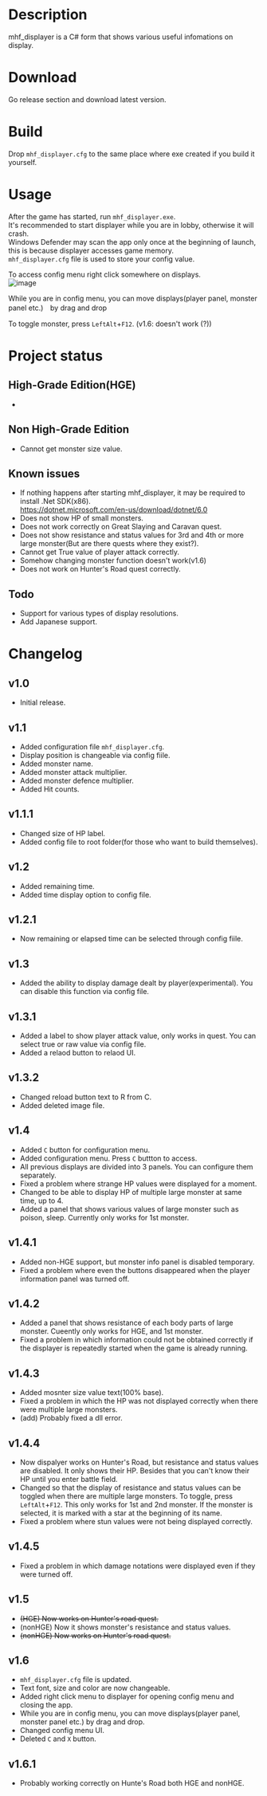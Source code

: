 # Description
mhf_displayer is a C# form that shows various useful infomations on display.  

# Download
Go release section and download latest version.

# Build
Drop `mhf_displayer.cfg` to the same place where exe created if you build it yourself.

# Usage
After the game has started, run `mhf_displayer.exe`.  
It's recommended to start displayer while you are in lobby, otherwise it will crash.  
Windows Defender may scan the app only once at the beginning of launch, this is because displayer accesses game memory.  
`mhf_displayer.cfg` file is used to store your config value.  

To access config menu right click somewhere on displays.  
![image](https://user-images.githubusercontent.com/89909040/168278420-a19a9e88-a5c0-4ffb-a93e-81c03ce59a8b.png)  

While you are in config menu, you can move displays(player panel, monster panel etc.)　by drag and drop

To toggle monster, press `LeftAlt`+`F12`. (v1.6: doesn't work (?))  

# Project status

## High-Grade Edition(HGE)
-

## Non High-Grade Edition
- Cannot get monster size value. 

## Known issues
- If nothing happens after starting mhf_displayer, it may be required to install .Net SDK(x86).  
https://dotnet.microsoft.com/en-us/download/dotnet/6.0
- Does not show HP of small monsters.
- Does not work correctly on Great Slaying and Caravan quest.
- Does not show resistance and status values for 3rd and 4th or more large monster(But are there quests where they exist?).
- Cannot get True value of player attack correctly.  
- Somehow changing monster function doesn't work(v1.6)
- Does not work on Hunter's Road quest correctly.

## Todo
- Support for various types of display resolutions.
- Add Japanese support.


# Changelog

## v1.0
- Initial release.

## v1.1
- Added configuration file `mhf_displayer.cfg`.  
- Display position is changeable via config fiile.  
- Added monster name.  
- Added monster attack multiplier.  
- Added monster defence multiplier.  
- Added Hit counts.

## v1.1.1
- Changed size of HP label.  
- Added config file to root folder(for those who want to build themselves).

## v1.2
- Added remaining time.  
- Added time display option to config file.  

## v1.2.1
- Now remaining or elapsed time can be selected through config fiile.  

## v1.3
- Added the ability to display damage dealt by player(experimental). You can disable this function via config file.

## v1.3.1
- Added a label to show player attack value, only works in quest. You can select true or raw value via config file.  
- Added a relaod button to relaod UI.

## v1.3.2
- Changed reload button text to R from C.  
- Added deleted image file.  

## v1.4
- Added `C` button for configuration menu.  
- Added configuration menu. Press `C` buttton to access.  
- All previous displays are divided into 3 panels. You can configure them separately.  
- Fixed a problem where strange HP values were displayed for a moment.  
- Changed to be able to display HP of multiple large monster at same time, up to 4.   
- Added a panel that shows various values of large monster such as poison, sleep. Currently only works for 1st monster.  

## v1.4.1
- Added non-HGE support, but monster info panel is disabled temporary.  
- Fixed a problem where even the buttons disappeared when the player information panel was turned off.

## v1.4.2
- Added a panel that shows resistance of each body parts of large monster. Cueently only works for HGE, and 1st monster.
- Fixed a problem in which information could not be obtained correctly if the displayer is repeatedly started when the game is already running.

## v1.4.3
- Added mosnter size value text(100% base).
- Fixed a problem in which the HP was not displayed correctly when there were multiple large monsters.
- (add) Probably fixed a dll error.

## v1.4.4
- Now dispalyer works on Hunter's Road, but resistance and status values are disabled. It only shows their HP. Besides that you can't know their HP until you enter battle field.
- Changed so that the display of resistance and status values can be toggled when there are multiple large monsters. To toggle, press `LeftAlt`+`F12`. This only works for 1st and 2nd monster. If the monster is selected, it is marked with a star at the beginning of its name.
- Fixed a problem where stun values were not being displayed correctly.

## v1.4.5
- Fixed a problem in which damage notations were displayed even if they were turned off.

## v1.5
- ~~(HGE) Now works on Hunter's road quest.~~
- (nonHGE) Now it shows monster's resistance and status values.
- ~~(nonHGE) Now works on Hunter's road quest.~~

## v1.6
- `mhf_displayer.cfg` file is updated.
- Text font, size and color are now changeable.
- Added right click menu to displayer for opening config menu and closing the app.
- While you are in config menu, you can move displays(player panel, monster panel etc.) by drag and drop.
- Changed config menu UI.
- Deleted `C` and `X` button. 

## v1.6.1
- Probably working correctly on Hunte's Road both HGE and nonHGE.

